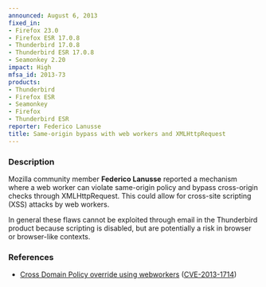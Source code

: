 ```yaml
---
announced: August 6, 2013
fixed_in:
- Firefox 23.0
- Firefox ESR 17.0.8
- Thunderbird 17.0.8
- Thunderbird ESR 17.0.8
- Seamonkey 2.20
impact: High
mfsa_id: 2013-73
products:
- Thunderbird
- Firefox ESR
- Seamonkey
- Firefox
- Thunderbird ESR
reporter: Federico Lanusse
title: Same-origin bypass with web workers and XMLHttpRequest
---
```


<h3>Description</h3>

<p>Mozilla community member <strong>Federico Lanusse</strong> reported a
mechanism where a web worker can violate same-origin policy and bypass
cross-origin checks through XMLHttpRequest. This could allow for cross-site
scripting (XSS) attacks by web workers.
</p>

<p class="note">In general these flaws cannot be exploited through email in the
Thunderbird product because scripting is disabled, but are
potentially a risk in browser or browser-like contexts.</p>

<h3>References</h3>

<ul>
  <li><a href="https://bugzilla.mozilla.org/show_bug.cgi?id=879787">
       Cross Domain Policy override using webworkers</a> (<a href="http://cve.mitre.org/cgi-bin/cvename.cgi?name=CVE-2013-1714" class="ex-ref">CVE-2013-1714</a>)</li>
</ul>



